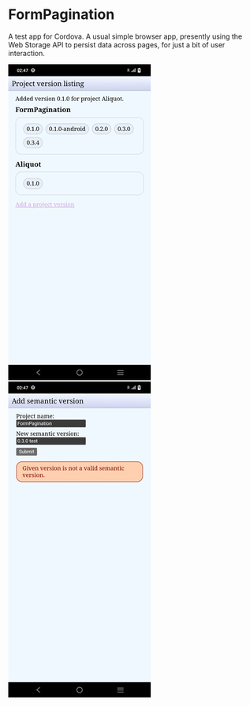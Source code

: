 # FormPagination

A test app for Cordova. A usual simple browser app, presently using the Web Storage API to persist data across pages, for just a bit of user interaction.

![Screenshot on Android. 'Project version listing', a titlebar at the top says. 'Added version 0.1.0 for project Aliquot', a message above the content area, a series of project names with an enclosed box of semantic versions. For example, 'FormPagination: 0.1.0; 0.1.0-android; 0.2.0' in sorted order, each version a rounded tablet in the list. 'Add a project version' hyperlink at bottom.](IndexScreenshotMini.jpg)
!['Add semantic version', a form with a 'Project name' and 'New semantic version' field. 'FormPagination' and '0.3.0<space>test' is given, and an error message appears, 'Given version is not a valid semantic version.'](AddScreenshotMini.jpg)